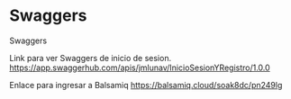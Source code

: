 # Swaggers
Swaggers

Link para ver Swaggers de inicio de sesion.
https://app.swaggerhub.com/apis/jmlunav/InicioSesionYRegistro/1.0.0

Enlace para ingresar a Balsamiq
https://balsamiq.cloud/soak8dc/pn249lg
